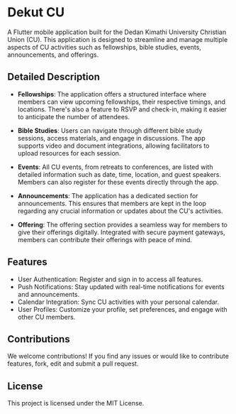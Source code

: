 # Dekut CU

A Flutter mobile application built for the Dedan Kimathi University Christian Union (CU). This application is designed to streamline and manage multiple aspects of CU activities such as fellowships, bible studies, events, announcements, and offerings.

## Detailed Description

- **Fellowships**: The application offers a structured interface where members can view upcoming fellowships, their respective timings, and locations. There's also a feature to RSVP and check-in, making it easier to anticipate the number of attendees.

- **Bible Studies**: Users can navigate through different bible study sessions, access materials, and engage in discussions. The app supports video and document integrations, allowing facilitators to upload resources for each session.

- **Events**: All CU events, from retreats to conferences, are listed with detailed information such as date, time, location, and guest speakers. Members can also register for these events directly through the app.

- **Announcements**: The application has a dedicated section for announcements. This ensures that members are kept in the loop regarding any crucial information or updates about the CU's activities.

- **Offering**: The offering section provides a seamless way for members to give their offerings digitally. Integrated with secure payment gateways, members can contribute their offerings with peace of mind.

## Features

- User Authentication: Register and sign in to access all features.
- Push Notifications: Stay updated with real-time notifications for events and announcements.
- Calendar Integration: Sync CU activities with your personal calendar.
- User Profiles: Customize your profile, set preferences, and engage with other CU members.

## Contributions

We welcome contributions! If you find any issues or would like to contribute features, fork, edit and submit a pull request.

## License

This project is licensed under the MIT License.
